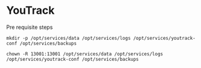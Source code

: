 # YouTrack

Pre requisite steps

` mkdir -p /opt/services/data /opt/services/logs /opt/services/youtrack-conf /opt/services/backups `

` chown -R 13001:13001 /opt/services/data /opt/services/logs /opt/services/youtrack-conf /opt/services/backups `
